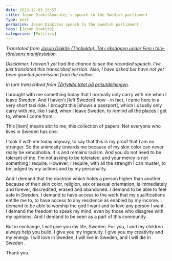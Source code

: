```yaml
---
date: 2013-12-03 15:57
title: Jason Diakit&eacute;'s speach to the Swedish parliament
Type: post
permalink: Jason Diakites speach to the Swedish parliament
tags: [Jason Diakite]
categories: [Politics]
---
```


*Translated from [Jason Diakit&eacute; (Timbuktu): Tal i riksdagen under Fem i tolv-r&ouml;relsens manifestation](http://www.svenskatal.se/20131204-jason-diakite-timbuktu-tal-i-riksdagen-under-fem-i-tolv-rorelsens-manifestation).*

*Disclaimer: I haven't yet had the chance to see the recorded speach. I've just translated this transcribed version. Also, I have asked but have not yet been granted permission from the author.*

*In turn transcribed from [T&aring;rfyllda talet p&aring; prisutdelningen](http://tv.aftonbladet.se/webbtv/nyheter/samhalle-och-politik/article27180.ab).*

I brought with me something today that I normally only carry with me when I leave Sweden. And I haven't [left Sweden] now - in fact, I came here in a very short taxi ride. I brought this [shows a passport], which I usually only carry with me, like I said, when I leave Sweden, to remind all the places I get to, where I come from.

This [item] means alot to me, this collection of papers. Not everyone who lives in Sweden has one.

I took it with me today anyway, to say that this is my proof that I am no stranger. So the animosity towards me because of my skin color can never really be xenophobia. It is and remains racism. And you do not need to be tolerant of me. I'm not asking to be tolerated, and your mercy is not something I require. However, I require, with all the strength I can muster, to be judged by my actions and by my personality.

And I demand that the doctrine which holds a person higher than another because of their skin color, religion, sex or sexual orientation, is immediately and forever, discredited, erased and abandoned. I demand to be able to feel safe in Sweden. I demand to have access to the work that my qualifications entitle me to, to have access to any residence as enabled by my income. I demand to be able to worship the god I want and to love any person I want. I demand the freedom to speak my mind, even by those who disagree with my opinions. And I demand to be seen as a part of this community.

But in exchange, I will give you my life, Sweden. For *you*, I and my children always help you build. I give you my ingenuity. I give you my creativity and my energy. I will love in Sweden, I will live in Sweden, and I will die in Sweden .

Thank you.